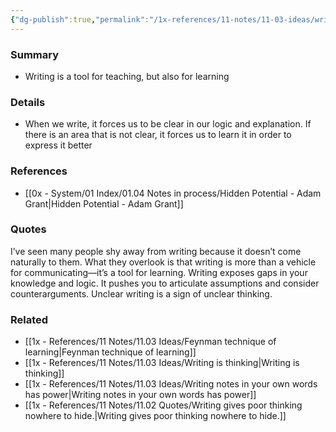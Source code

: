```yaml
---
{"dg-publish":true,"permalink":"/1x-references/11-notes/11-03-ideas/writing-is-a-tool-for-learning/","title":"Writing is a tool for learning","created":"2024-05-20T20:43:19.180+03:00","updated":"2024-05-20T20:44:52.768+03:00"}
---
```



### Summary
- Writing is a tool for teaching, but also for learning

### Details
- When we write, it forces us to be clear in our logic and explanation. If there is an area that is not clear, it forces us to learn it in order to express it better

### References
- [[0x - System/01 Index/01.04 Notes in process/Hidden Potential - Adam Grant\|Hidden Potential - Adam Grant]]

### Quotes
I’ve seen many people shy away from writing because it doesn’t come
naturally to them. What they overlook is that writing is more than a vehicle for communicating—it’s a tool for learning. Writing exposes gaps in your knowledge and logic. It pushes you to articulate assumptions and consider counterarguments. Unclear writing is a sign of unclear thinking. 

### Related
- [[1x - References/11 Notes/11.03 Ideas/Feynman technique of learning\|Feynman technique of learning]]
- [[1x - References/11 Notes/11.03 Ideas/Writing is thinking\|Writing is thinking]]
- [[1x - References/11 Notes/11.03 Ideas/Writing notes in your own words has power\|Writing notes in your own words has power]]
- [[1x - References/11 Notes/11.02 Quotes/Writing gives poor thinking nowhere to hide.\|Writing gives poor thinking nowhere to hide.]]